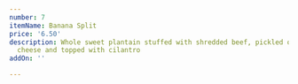 ```yaml
---
number: 7
itemName: Banana Split
price: '6.50'
description: Whole sweet plantain stuffed with shredded beef, pickled onions, cotija
  cheese and topped with cilantro
addOn: ''

---
```

